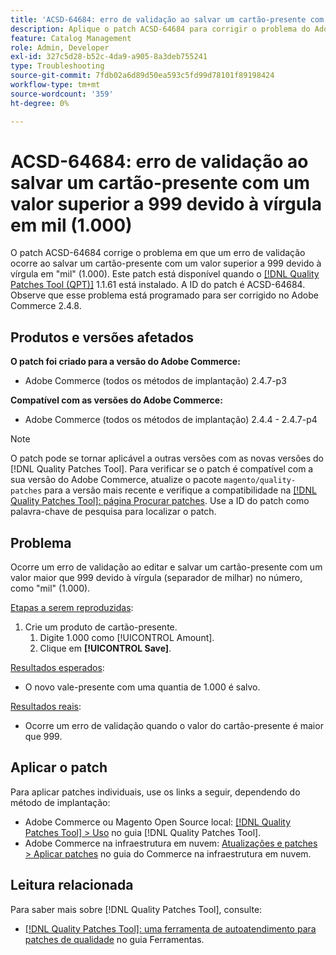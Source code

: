 ```yaml
---
title: 'ACSD-64684: erro de validação ao salvar um cartão-presente com um valor superior a 999 devido à vírgula em mil (1.000)'
description: Aplique o patch ACSD-64684 para corrigir o problema do Adobe Commerce em que ocorre um erro de validação ao salvar um cartão-presente com um valor superior a 999 devido à vírgula em "mil" (1.000).
feature: Catalog Management
role: Admin, Developer
exl-id: 327c5d28-b52c-4da9-a905-8a3deb755241
type: Troubleshooting
source-git-commit: 7fdb02a6d89d50ea593c5fd99d78101f89198424
workflow-type: tm+mt
source-wordcount: '359'
ht-degree: 0%

---
```


# ACSD-64684: erro de validação ao salvar um cartão-presente com um valor superior a 999 devido à vírgula em mil (1.000)

O patch ACSD-64684 corrige o problema em que um erro de validação ocorre ao salvar um cartão-presente com um valor superior a 999 devido à vírgula em &quot;mil&quot; (1.000). Este patch está disponível quando o [[!DNL Quality Patches Tool (QPT)]](/help/tools/quality-patches-tool/quality-patches-tool-to-self-serve-quality-patches.md) 1.1.61 está instalado. A ID do patch é ACSD-64684. Observe que esse problema está programado para ser corrigido no Adobe Commerce 2.4.8.

## Produtos e versões afetados

**O patch foi criado para a versão do Adobe Commerce:**

* Adobe Commerce (todos os métodos de implantação) 2.4.7-p3

**Compatível com as versões do Adobe Commerce:**

* Adobe Commerce (todos os métodos de implantação) 2.4.4 - 2.4.7-p4

>[!NOTE]
>
>O patch pode se tornar aplicável a outras versões com as novas versões do [!DNL Quality Patches Tool]. Para verificar se o patch é compatível com a sua versão do Adobe Commerce, atualize o pacote `magento/quality-patches` para a versão mais recente e verifique a compatibilidade na [[!DNL Quality Patches Tool]: página Procurar patches](https://experienceleague.adobe.com/tools/commerce-quality-patches/index.html). Use a ID do patch como palavra-chave de pesquisa para localizar o patch.

## Problema

Ocorre um erro de validação ao editar e salvar um cartão-presente com um valor maior que 999 devido à vírgula (separador de milhar) no número, como &quot;mil&quot; (1.000).

<u>Etapas a serem reproduzidas</u>:

1. Crie um produto de cartão-presente.
   1. Digite 1.000 como [!UICONTROL Amount].
   1. Clique em **[!UICONTROL Save]**.

<u>Resultados esperados</u>:

* O novo vale-presente com uma quantia de 1.000 é salvo.

<u>Resultados reais</u>:

* Ocorre um erro de validação quando o valor do cartão-presente é maior que 999.

## Aplicar o patch

Para aplicar patches individuais, use os links a seguir, dependendo do método de implantação:

* Adobe Commerce ou Magento Open Source local: [[!DNL Quality Patches Tool] > Uso](/help/tools/quality-patches-tool/usage.md) no guia [!DNL Quality Patches Tool].
* Adobe Commerce na infraestrutura em nuvem: [Atualizações e patches > Aplicar patches](https://experienceleague.adobe.com/docs/commerce-cloud-service/user-guide/develop/upgrade/apply-patches.html) no guia do Commerce na infraestrutura em nuvem.

## Leitura relacionada

Para saber mais sobre [!DNL Quality Patches Tool], consulte:

* [[!DNL Quality Patches Tool]: uma ferramenta de autoatendimento para patches de qualidade](/help/tools/quality-patches-tool/quality-patches-tool-to-self-serve-quality-patches.md) no guia Ferramentas.
